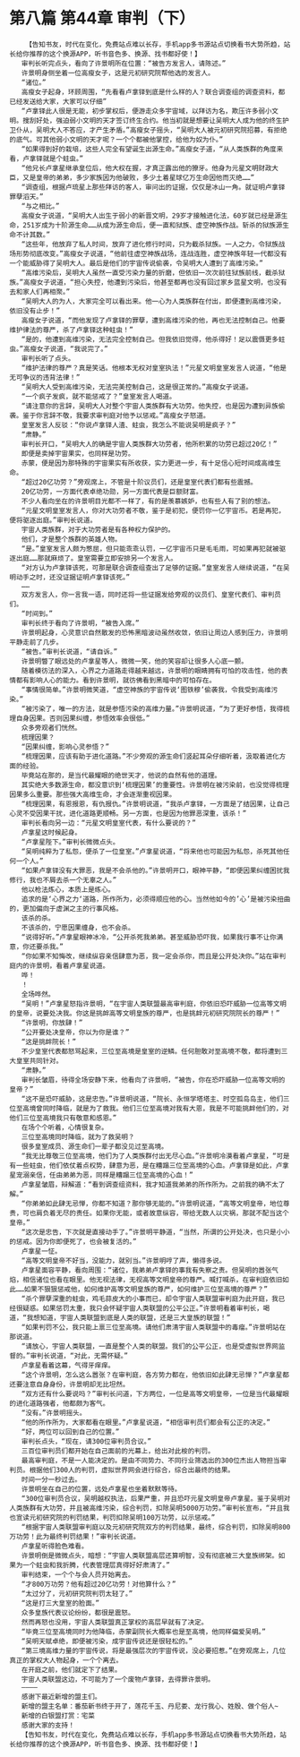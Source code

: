 # 第八篇 第44章 审判（下）
        【告知书友，时代在变化，免费站点难以长存，手机app多书源站点切换看书大势所趋，站长给你推荐的这个换源APP，听书音色多、换源、找书都好使！】
       审判长听完点头，看向了许景明所在位置：“被告方发言人，请陈述。”
       许景明身侧坐着一位高瘦女子，这是元初研究院帮他选的发言人。
       “诸位。”
       高瘦女子起身，环顾周围，“先看看卢拿铎到底是什么样的人？联合调查组的调查资料，都已经发送给大家，大家可以仔细”
       “卢拿铎此人很是无能，初步掌权后，便游走众多宇宙域，以拜访为名，欺压许多弱小文明。搜刮好处，强迫弱小文明的天才签订终生合约。他当初就是想要让吴明大人成为他的终生护卫仆从，吴明大人不答应，才产生矛盾。”高瘦女子摇头，“吴明大人被元初研究院招募，有拒绝的底气。可其他弱小文明的天才呢？一个个都被他掌控，给他为奴为仆。”
       “如果得到好的栽培，这些人完全有望诞生出源生命。”高瘦女子道，“从人类族群的角度来看，卢拿铎就是个蛀虫。”
       “他兄长卢拿星继承皇位后，他大权在握，才真正露出他的獠牙。他身为元星文明财政大臣，又是皇帝的弟弟，多少家族因为他破败，多少土着星球亿万生命因他而灭绝……”
       “调查组，根据卢琉星上那些拜访的客人，审问出的证据，仅仅是冰山一角。就证明卢拿铎罪孽滔天。”
       “与之相比。”
       高瘦女子说道，“吴明大人出生于弱小的新晋文明，29岁才接触进化法，60岁就已经是源生命，251岁成为十阶源生命……从成为源生命后，便一直和狱族、虚空神族作战。斩杀的狱族源生命不计其数。”
       “这些年，他放弃了私人时间，放弃了进化修行时间，只为截杀狱族。一人之力，令狱族战场形势彻底改变。”高瘦女子说道，“他前往虚空神族战场，连战连胜，虚空神族年轻一代都没有一个能威胁得了吴明大人。最后是他们的宇宙传说偷袭，令吴明大人遭到了高维污染。”
       “高维污染后，吴明大人虽然一直受污染力量的折磨，但依旧一次次前往狱族前线，截杀狱族。”高瘦女子说道，“担心失控，他遭到污染后，他甚至都再也没有回过家乡蓝星文明，也没有去和家人们再相聚。”
       “吴明大人的为人，大家完全可以看出来。他一心为人类族群在付出，即便遭到高维污染，依旧没有止步！”
       高瘦女子说道，“而他发现了卢拿铎的罪孽，遭到高维污染的他，再也无法控制自己。他要维护律法的尊严，杀了卢拿铎这种蛀虫！”
       “是的，他遭到高维污染，无法完全控制自己。但我依旧觉得，他杀得好！足以震慑更多蛀虫。”高瘦女子说道，“我说完了。”
       审判长听了点头。
       “维护法律的尊严？真是笑话。他根本无权对皇室执法！”元星文明皇室发言人说道，“他是无可争议的违背法律！”
       “吴明大人受到高维污染，无法完美控制自己，这是很正常的。”高瘦女子说道。
       “一个疯子发疯，就不能惩戒了？”皇室发言人喝道。
       “请注意你的言辞，吴明大人对整个宇宙人类族群有大功劳。他失控，也是因为遭到异族偷袭。鉴于你言辞不敬，我要求审判庭对他予以惩戒。”高瘦女子怒道。
       皇室发言人反驳：“你说卢拿铎人渣、蛀虫，我怎么不能说吴明是疯子？”
       “肃静。”
       审判长开口，“吴明大人的确是宇宙人类族群大功劳者，他所积累的功劳已超过20亿！”
       即便是卖掉宇宙果实，也同样是功劳。
       赤蒙，便是因为那特殊的宇宙果实有所收获，实力更进一步，有十足信心短时间成高维生命。
       “超过20亿功劳？”旁观席上，不管是十阶议员们，还是皇室代表们都有些震撼。
       20亿功劳，一方面代表卓绝功勋，另一方面代表是巨额财富。
       不少人看向坐在的许景明目光都不一样了，有的是羡慕嫉妒，也有些人有了别的想法。
       “元星文明皇室发言人，你对大功劳者不敬，鉴于是初犯，便罚你一亿宇宙币。若是再犯，便将驱逐出庭。”审判长说道。
       宇宙人类族群，对于大功劳者是有各种权力保护的。
       他们，才是整个族群的英雄人物。
       “是。”皇室发言人颇为憋屈，但只能乖乖认罚，一亿宇宙币只是毛毛雨，可如果再犯就被驱逐出庭……那就麻烦了。皇室需要立即安排另一个发言人。
       “对方认为卢拿铎该死，可那是联合调查组查出了足够的证据。”皇室发言人继续说道，“在吴明动手之时，还没证据证明卢拿铎该死。”
       ……
       双方发言人，你一言我一语，同时还将一些证据发给旁观的议员们、皇室代表们、审判员们。
       “时间到。”
       审判长终于看向了许景明，“被告入席。”
       许景明起身，心灵意识自然散发的恐怖黑暗波动虽然收敛，依旧让周边人感到压力，许景明平静走前了几步。
       “被告。”审判长说道，“请自诉。”
       许景明瞥了眼远处的卢拿星等人，微微一笑，他的笑容却让很多人心底一颤。
       随着模彷法的深入，心界之力道路走得越来越远，许景明的眼睛拥有可怕的攻击性，他的表情都有影响人心的能力。看到许景明，就彷佛看到黑暗中的可怕存在。
       “事情很简单。”许景明微笑道，“虚空神族的宇宙传说‘图铁穆’偷袭我，令我受到高维污染。”
       “被污染了，唯一的方法，就是参悟污染的高维力量。”许景明说道，“为了更好参悟，我得梳理自身因果。否则因果纠缠，参悟效率会很低。”
       众多旁观者们恍然。
       梳理因果？
       “因果纠缠，影响心灵参悟？”
       “梳理因果，应该有助于进化道路。”不少旁观的源生命们竖起耳朵仔细听着，汲取着进化方面的经验。
       毕竟站在那的，是当代最耀眼的绝世天才，他说的自然有他的道理。
       其实绝大多数源生命，都没意识到‘梳理因果’的重要性。许景明在被污染前，也没觉得梳理因果多么重要。那些强大高维生命，才会逐渐重视因果。
       “梳理因果，有恩报恩，有仇报仇。”许景明说道，“我杀卢拿铎，一方面是了结因果，让自己心灵不受因果干扰，进化道路更顺畅。另一方面，也是因为他罪恶深重，该杀！”
       审判长看向另一边：“元星文明皇室代表，有什么要说的？”
       卢拿星这时候起身。
       “卢拿星陛下。”审判长微微点头。
       “吴明纯粹为了私怨，便杀了一位皇室。”卢拿星说道，“将来他也可能因为私怨，杀死其他任何一个人。”
       “如果卢拿铎没有大罪恶，我是不会杀他的。”许景明开口，眼神平静，“即便因果纠缠困扰我修行，我也不屑去杀一个无辜之人。”
       他以枪法炼心，本质上是练心。
       追求的是‘心界之力‘道路，所作所为，必须得顺应他的心。当然他如今的’心’是被污染扭曲的，更加偏向于虚渊之主的行事风格。
       该杀的杀。
       不该杀的，宁愿因果缠身，也不会杀。
       “说得好听。”卢拿星眼神冰冷，“公开杀死我弟弟。甚至威胁恐吓我，如果我行事不让你满意，你还要杀我。”
       “你如果不知悔改，继续纵容亲信肆意为恶，我一定会杀你，而且是公开处决你。”站在审判庭内的许景明，看着卢拿星说道。
       哗！
       ！
       全场哗然。
       “吴明！”卢拿星怒指许景明，“在宇宙人类联盟最高审判庭，你依旧恐吓威胁一位高等文明的皇帝，说要处决我。你这是挑衅高等文明皇族的尊严，也是挑衅元初研究院院长的尊严！”
       “许景明，你放肆！”
       “公开要处决皇帝，你以为你是谁？”
       “这是挑衅院长！”
       不少皇室代表都怒骂起来，三位至高境是皇室的逆鳞。任何胆敢对至高境不敬，都将遭到三大皇室共同针对。
       “肃静。”
       审判长皱眉，待得全场安静下来，他看向了许景明，“被告，你在恐吓威胁一位高等文明的皇帝？”
       “这不是恐吓威胁，这是忠告。”许景明说道，“院长、永恒学塔塔主、时空孤岛岛主，他们三位至高境曾同时降临，就是为了救我。他们三位至高境对我有大恩，我是不可能挑衅他们的，对他们三位至高境我只有敬意和感恩。”
       在场个个听着，心情很复杂。
       三位至高境同时降临，就为了救吴明？
       很多皇室成员、源生命们一辈子都没见过至高境。
       “我无比尊敬三位至高境，他们为了人类族群付出无尽心血。”许景明冷漠看着卢拿星，“可是有一些蛀虫，他们依仗着点权势，肆意为恶，是在糟蹋三位至高境的心血。卢拿铎是如此，卢拿星宠溺亲信，任由弟弟为恶，同样是糟蹋三位至高境的心血！”
       卢拿星皱眉，辩解道：“看到调查组资料，我才知道我弟弟的所作所为。之前我的确不太了解。”
       “你弟弟如此肆无忌惮，你都不知道？那你够无能的。”许景明说道，“高等文明皇帝，地位尊贵，可也肩负着无尽的责任。如果你无能，或者故意纵容，带给无数人以灾祸，那就不配当这个皇帝。”
       “这次是忠告，下次就是直接动手了。”许景明平静道，“当然，所谓的公开处决，也只是小小的惩戒。因为你即便死了，也会被复活的。”
       卢拿星一怔。
       “高等文明皇帝不好当，没能力，就别当。”许景明哼了声，懒得多说。
       卢拿星面容平静，看向周围：“诸位，我弟弟卢拿铎的事我有失察之责。但吴明的嚣张气焰，相信诸位也看在眼里。他无视法律，无视高等文明皇帝的尊严。喊打喊杀，在审判庭依旧如此……如果不狠狠惩戒他，如何维护高等文明皇族的尊严，如何维护三位至高境的尊严？”
       “杀个罪孽深重的蛀虫，鸡毛蒜皮大的小事而已，却令宇宙人类联盟审判庭为此开庭，我已经很疑惑。如果惩罚太重，我只会怀疑宇宙人类联盟的公平公正。”许景明看着审判长，喝道，“我想知道，宇宙人类联盟到底是人类的联盟，还是三大皇族的联盟！”
       “如果判罚不公，我只能上禀三位至高境。请他们肃清宇宙人类联盟中的毒瘤。”许景明站在那说道。
       “请放心，宇宙人类联盟，一直是整个人类的联盟。我们的公平公正，也是受虚拟世界网监督的。”审判长说道，“对此，无需怀疑。”
       卢拿星看着这幕，气得牙痒痒。
       “这个许景明，怎么这么嚣张？在审判庭，各方势力都在，他依旧如此肆无忌惮？”卢拿星都还要注意自身身份，许景明却无比坦然。
       “双方还有什么要说吗？”审判长问道，下方两位，一位是高等文明皇帝，一位是当代最耀眼的进化道路强者，他都颇为客气。
       “没有。”许景明摇头。
       “他的所作所为，大家都看在眼里。”卢拿星说道，“相信审判员们都会有公正的决定。”
       “好，两位可以回到自己的位置。”
       审判长点头，“现在，请300位审判员合议。”
       三百位审判员们都开始在自己面前的光幕上，给出对此桉的判罚。
       最高审判庭，不是一人能决定的。是由不同势力、不同行业筛选出的300位杰出人物担当审判员。根据他们300人的判罚，虚拟世界网会进行综合，综合出最终的结果。
       时间一分一秒过去。
       许景明坐在自己的位置，远处卢拿星也坐着默默等待。
       “300位审判员合议，吴明越权执法，后果严重，并且恐吓元星文明皇帝卢拿星。鉴于吴明对人类族群有大功劳，并且被高维污染，综合判罚，扣除吴明5000万功劳。”审判长宣布，“并且我也宣读元初研究院的判罚结果，判罚扣除吴明100万功劳，以示惩戒。”
       “根据宇宙人类联盟审判庭以及元初研究院双方的判罚结果，最终，综合判罚，扣除吴明800万功劳！此为最终判罚结果！”审判长说道。
       卢拿星听得脸色难看。
       许景明倒是微微点头，暗想：“宇宙人类联盟高层还算明智，没有彻底被三大皇族绑架。如果为一个蛀虫和我折腾，代表管理层真得好好肃清了。”
       审判结束，一个个与会人员开始离去。
       “才800万功劳？他有超过20亿功劳！对他算什么？”
       “太过分了，元初研究院判罚太轻了。”
       “这是打三大皇室的脸面。”
       众多皇族代表议论纷纷，都很是震怒。
       然而再怒也没用，宇宙人类联盟真正掌权的高层早就有了决定。
       “毕竟三位至高境同时为他降临，赤蒙副院长大概率也是至高境，他同样偏爱吴明。”
       “吴明天赋卓绝，即便被污染，成宇宙传说还是很轻松的。”
       “第三境高维力量的宇宙传说，将是最强层次的宇宙传说，没必要招惹。”在旁观席上，几位真正的掌权大人物起身，一个个离去。
       在开庭之前，他们就定下了结果。
       宇宙人类联盟这边，不可能为了一个废物卢拿铎，去得罪许景明。
       ————
       感谢下最近新增的盟主们。
       新增的盟主名单：番茄新书终于开了，莲花千玉、丹尼娄、龙行我心、姓殷、做个俗人~
       新增的白银盟打赏：宅菜
       感谢大家的支持！
       【告知书友，时代在变化，免费站点难以长存，手机app多书源站点切换看书大势所趋，站长给你推荐的这个换源APP，听书音色多、换源、找书都好使！】